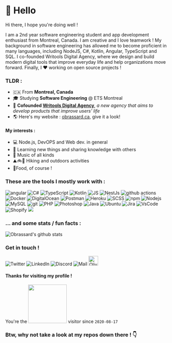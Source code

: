 # 👋 Hello

Hi there, I hope you're doing well !<br>

I am a 2nd year software engineering student and app development enthusiast from Montreal, Canada. I am creative and I love teamwork ! My background in software engineering has allowed me to become proficient in many languages, including NodeJS, C#, Kotlin, Angular, TypeScript and SQL. I co-founded Writools Digital Agency, where we design and build modern digital tools that improve everyday life and help organizations move forward. Finally, I ❤️ working on open source projects !

### TLDR : 

* 🇨🇦 From **Montreal, Canada**
* 🎓 Studying **Software Engineering** @ ETS Montreal
* 🎉 **Cofounded [Writools Digital Agency](https://writools.ca)**, *a new agency that aims to develop products that improve users' life*
* 🌎 Here's my website : [obrassard.ca](https://obrassard.ca?lang=en), give it a look!

#### My interests : 

* 💻 Node.js, DevOPS and Web dev. in general
* 🧠 Learning new things and sharing knowledge with others
* 🎹 Music of all kinds
* ⛰🚲🛶 Hiking and outdoors activities
* 🍕Food, of course !

### These are the tools I mostly work with :
<p>
    <img alt="angular" src="https://img.shields.io/badge/-Angular-DD0031?style=for-the-badge&logo=angular&logoColor=white" />
    <img alt="C#" src="https://img.shields.io/badge/-C%23-5C2D91?style=for-the-badge&logo=c+sharp&logoColor=white" />
    <img alt="TypeScript" src="https://img.shields.io/badge/-TypeScript-007ACC?style=for-the-badge&logo=typescript&logoColor=white" />
    <img alt="Kotlin" src="https://img.shields.io/badge/-Kotlin-7f52ff?style=for-the-badge&logo=kotlin&logoColor=white" />
    <img alt="JS" src="https://img.shields.io/badge/-JavaScript-yellow?style=for-the-badge&logo=javascript&logoColor=white" />
    <img alt="NestJs" src="https://img.shields.io/badge/-NestJs-ea2845?style=for-the-badge&logo=nestjs&logoColor=white" />
    <img alt="github actions" src="https://img.shields.io/badge/-Github_Actions-000?style=for-the-badge&logo=github&logoColor=white" />
    <img alt="Docker" src="https://img.shields.io/badge/-Docker-46a2f1?style=for-the-badge&logo=docker&logoColor=white" />
    <img alt="DigitalOcean" src="https://img.shields.io/badge/-DigitalOcean-0080FF?style=for-the-badge&logo=digitalocean&logoColor=white" />
    <img alt="Postman" src="https://img.shields.io/badge/-Postman-FF6C37?style=for-the-badge&logo=postman&logoColor=white" />
    <img alt="Heroku" src="https://img.shields.io/badge/-Heroku-430098?style=for-the-badge&logo=heroku&logoColor=white" />
    <img alt="SCSS" src="https://img.shields.io/badge/-Scss-E10098?style=for-the-badge&logo=sass&logoColor=white" />
    <img alt="npm" src="https://img.shields.io/badge/-NPM-CB3837?style=for-the-badge&logo=npm&logoColor=white" />
    <img alt="Nodejs" src="https://img.shields.io/badge/-Nodejs-43853d?style=for-the-badge&logo=node-dot-js&logoColor=white" />
    <img alt="MySQL" src="https://img.shields.io/badge/-MySQL-4479A1?style=for-the-badge&logo=Mysql&logoColor=white" />
    <img alt="git" src="https://img.shields.io/badge/-Git-F05032?style=for-the-badge&logo=git&logoColor=white" />
    <img alt="PHP" src="https://img.shields.io/badge/-php-777BB4?style=for-the-badge&logo=php&logoColor=white" />
    <img alt="Photoshop" src="https://img.shields.io/badge/-PS-31A8FF?style=for-the-badge&logo=adobe+photoshop&logoColor=white" />
    <img alt="Java" src="https://img.shields.io/badge/-Java-fa1148?style=for-the-badge&logo=java&logoColor=white" />
    <img alt="Ubuntu" src="https://img.shields.io/badge/-Ubuntu-E95420?style=for-the-badge&logo=ubuntu&logoColor=white" />
    <img alt="Jira" src="https://img.shields.io/badge/-Jira-0052CC?style=for-the-badge&logo=Jira&logoColor=white" />
    <img alt="VsCode" src="https://img.shields.io/badge/-VSCode-007ACC?style=for-the-badge&logo=visual+studio+code&logoColor=white" />
    <img alt="Shopify" src="https://img.shields.io/badge/-Shopify-7AB55C?style=for-the-badge&logo=shopify&logoColor=white" />
    <img src="https://img.shields.io/badge/laravel%20-%23FF2D20.svg?&style=for-the-badge&logo=laravel&logoColor=white"/>
</p>

### ... and some stats / fun facts :

![Obrassard's github stats](https://github-readme-stats.vercel.app/api?username=obrassard&hide=issues&count_private=true&theme=vue&show_icons=true)

### Get in touch !
<p>
  <a href="https://twitter.com/brassardoli" style="text-decoration: none">
      <img alt="Twitter" src="https://img.shields.io/badge/-Twitter-1DA1F2?style=for-the-badge&logo=twitter&logoColor=white" />
  </a>
  <a href="https://www.linkedin.com/in/obrassard/" style="text-decoration: none">
    <img alt="LinkedIn" src="https://img.shields.io/badge/-LinkedIn-0077B5?style=for-the-badge&logo=linkedin&logoColor=white" />
  </a>
  <a href="https://discordapp.com/channels/@me/" style="text-decoration: none">
    <img alt="Discord" src="https://img.shields.io/badge/-sensei%231430-7289DA?style=for-the-badge&logo=discord&logoColor=white" />
  </a>
  <a href="mailto:hey@obrassard.ca" style="text-decoration: none">
    <img alt="Mail" src="https://img.shields.io/badge/-hey@obrassard.ca-D14836?style=for-the-badge&logo=mail.ru&logoColor=white" />
  </a> 
  <a href="https://dev.to/obrassard">
    <img src="https://d2fltix0v2e0sb.cloudfront.net/dev-badge.svg" alt="Olivier Brassard's DEV Profile" height="30" width="30">
  </a> 
</p>

#### Thanks for visiting my profile !

You're the <img src="https://profile-counter.glitch.me/obrassard+2020-08-17/count.svg" width="120"/> visitor since `2020-08-17`


### Btw, why not take a look at my repos down there ! 👇
